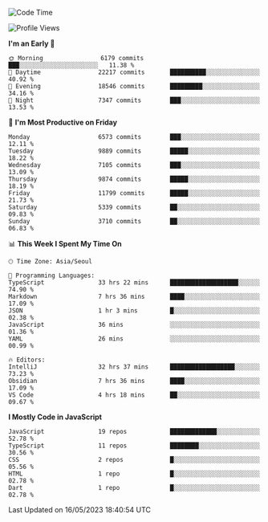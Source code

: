 <!--START_SECTION:waka-->
![Code Time](http://img.shields.io/badge/Code%20Time-4%2C900%20hrs%2049%20mins-blue)

![Profile Views](http://img.shields.io/badge/Profile%20Views-2-blue)

**I'm an Early 🐤** 

```text
🌞 Morning                6179 commits        ███░░░░░░░░░░░░░░░░░░░░░░   11.38 % 
🌆 Daytime                22217 commits       ██████████░░░░░░░░░░░░░░░   40.92 % 
🌃 Evening                18546 commits       █████████░░░░░░░░░░░░░░░░   34.16 % 
🌙 Night                  7347 commits        ███░░░░░░░░░░░░░░░░░░░░░░   13.53 % 
```
📅 **I'm Most Productive on Friday** 

```text
Monday                   6573 commits        ███░░░░░░░░░░░░░░░░░░░░░░   12.11 % 
Tuesday                  9889 commits        █████░░░░░░░░░░░░░░░░░░░░   18.22 % 
Wednesday                7105 commits        ███░░░░░░░░░░░░░░░░░░░░░░   13.09 % 
Thursday                 9874 commits        █████░░░░░░░░░░░░░░░░░░░░   18.19 % 
Friday                   11799 commits       █████░░░░░░░░░░░░░░░░░░░░   21.73 % 
Saturday                 5339 commits        ██░░░░░░░░░░░░░░░░░░░░░░░   09.83 % 
Sunday                   3710 commits        ██░░░░░░░░░░░░░░░░░░░░░░░   06.83 % 
```


📊 **This Week I Spent My Time On** 

```text
🕑︎ Time Zone: Asia/Seoul

💬 Programming Languages: 
TypeScript               33 hrs 22 mins      ███████████████████░░░░░░   74.90 % 
Markdown                 7 hrs 36 mins       ████░░░░░░░░░░░░░░░░░░░░░   17.09 % 
JSON                     1 hr 3 mins         █░░░░░░░░░░░░░░░░░░░░░░░░   02.38 % 
JavaScript               36 mins             ░░░░░░░░░░░░░░░░░░░░░░░░░   01.36 % 
YAML                     26 mins             ░░░░░░░░░░░░░░░░░░░░░░░░░   00.99 % 

🔥 Editors: 
IntelliJ                 32 hrs 37 mins      ██████████████████░░░░░░░   73.23 % 
Obsidian                 7 hrs 36 mins       ████░░░░░░░░░░░░░░░░░░░░░   17.09 % 
VS Code                  4 hrs 18 mins       ██░░░░░░░░░░░░░░░░░░░░░░░   09.67 % 
```

**I Mostly Code in JavaScript** 

```text
JavaScript               19 repos            █████████████░░░░░░░░░░░░   52.78 % 
TypeScript               11 repos            ████████░░░░░░░░░░░░░░░░░   30.56 % 
CSS                      2 repos             █░░░░░░░░░░░░░░░░░░░░░░░░   05.56 % 
HTML                     1 repo              █░░░░░░░░░░░░░░░░░░░░░░░░   02.78 % 
Dart                     1 repo              █░░░░░░░░░░░░░░░░░░░░░░░░   02.78 % 
```




 Last Updated on 16/05/2023 18:40:54 UTC
<!--END_SECTION:waka-->
